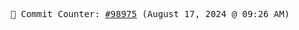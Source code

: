 <p align="center">
    <samp>
        📮 Commit Counter: <a href="https://github.com/Javascript-void0/Javascript-void0/commits/main">#98975</a> (August 17, 2024 @ 09:26 AM)
    </samp>
</p>